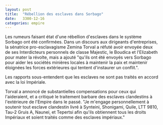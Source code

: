 ```yaml
---
layout: post
title:  "Rébellion des esclaves dans Sorbago"
date:   3300-12-16
categories: empire
---
```

Les rumeurs faisant état d'une rébellion d'esclaves dans le système Sorbago ont été confirmées. Dans un discours aux dirigeants d'entreprises, la sénatrice pro-esclavagisme Zemina Torval a réfuté avoir envoyée deux de ses Interdicteurs personnels de classe Majestic, le Boudica et l'Elizabeth pour mater la révolte, mais a ajouté "qu'ils ont été envoyés vers Sorbago pour aider les sociétés minières locales à maintenir la paix et maintenir éloignées les forces extérieures qui tentent d'instaurer un conflit.".

Les rapports sous-entendent que les esclaves ne sont pas traités en accord avec la loi Impériale.

Torval a annoncé de substantielles compensations pour ceux qui l'aideraient, et a critiqué le traitement barbare des esclaves clandestins à l'extérieure de l'Empire dans le passé. "Je m'engage personnellement à soutenir tout esclave clandestin livré à Synteini, Shonigami, Quile, LTT 9810, Tau-2 Gruis A, Naunei, et Tepertsi afin qu'ils obtiennent tous les droits Impériaux et soient traités comme des esclaves impériaux."
